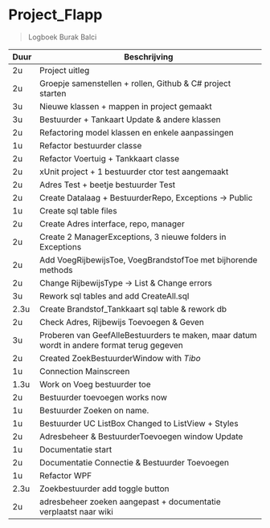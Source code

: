 # Project_Flapp

<!-- | \_ | \_| -->

> Logboek Burak Balci

| Duur | Beschrijving                                               |
| ---- | ---------------------------------------------------------- |
| 2u   | Project uitleg                                             |
| 2u   | Groepje samenstellen + rollen, Github & C# project starten |
| 3u   | Nieuwe klassen + mappen in project gemaakt                 |
| 3u   | Bestuurder + Tankaart Update & andere klassen              |
| 2u   | Refactoring model klassen en enkele aanpassingen           |
| 1u   | Refactor bestuurder classe                                 |
| 2u   | Refactor Voertuig + Tankkaart classe                       |
| 2u   | xUnit project + 1 bestuurder ctor test aangemaakt          |
| 2u   | Adres Test + beetje bestuurder Test                        |
| 2u   | Create Datalaag + BestuurderRepo, Exceptions -> Public     |
| 1u   | Create sql table files                                     |
| 2u   | Create Adres interface, repo, manager                      |
| 2u   | Create 2 ManagerExceptions, 3 nieuwe folders in Exceptions |
| 2u   | Add VoegRijbewijsToe, VoegBrandstofToe met bijhorende methods |
| 2u   | Change RijbewijsType -> List<RijbewijsType> & Change errors|
| 3u   | Rework sql tables and add CreateAll.sql                    |
| 2.3u | Create Brandstof_Tankkaart sql table & rework db           |
| 2u   | Check Adres, Rijbewijs Toevoegen & Geven                   |
| 3u   | Proberen van GeefAlleBestuurders te maken, maar datum wordt in andere format terug gegeven |
| 2u   | Created ZoekBestuurderWindow with *Tibo*                   |
| 1u   | Connection Mainscreen                                      |
| 1.3u | Work on Voeg bestuurder toe                                |
| 2u   | Bestuurder toevoegen works now                             |
| 1u   | Bestuurder Zoeken on name.                                 |
| 1u   | Bestuurder UC ListBox Changed to ListView + Styles         |
| 2u   | Adresbeheer & BestuurderToevoegen window Update            |
| 1u   | Documentatie start                                         |
| 2u   | Documentatie Connectie & Bestuurder Toevoegen              |
| 1u   | Refactor WPF                                               |
| 2.3u | Zoekbestuurder add toggle button                           |
| 2u | adresbeheer zoeken aangepast + documentatie verplaatst naar wiki  |





